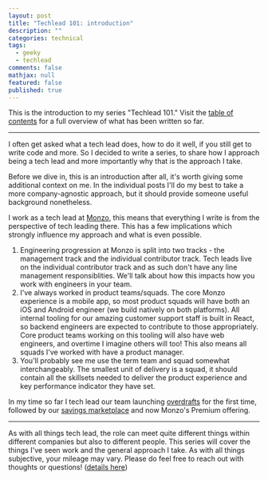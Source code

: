 ```yaml
---
layout: post
title: "Techlead 101: introduction"
description: ""
categories: technical
tags:
  - geeky
  - techlead
comments: false
mathjax: null
featured: false
published: true
---
```


This is the introduction to my series "Techlead 101." Visit the [table of contents]({{site.url}}/technical/Techlead-101) for a full overview of what has been written so far.

----

I often get asked what a tech lead does, how to do it well, if you still get to write code and more. So I decided to write a series, to share how I approach being a tech lead and more importantly why that is the approach I take.

Before we dive in, this is an introduction after all, it's worth giving some additional context on me. In the individual posts I'll do my best to take a more company-agnostic approach, but it should provide someone useful background nonetheless.

I work as a tech lead at [Monzo](https://monzo.com/), this means that everything I write is from the perspective of tech leading there. This has a few implications which strongly influence my approach and what is even possible.

1. Engineering progression at Monzo is split into two tracks - the management track and the individual contributor track. Tech leads live on the individual contributor track and as such don't have any line management responsiblities. We'll talk about how this impacts how you work with engineers in your team.
2. I've always worked in product teams/squads. The core Monzo experience is a mobile app, so most product squads will have both an iOS and Android engineer (we build natively on both platforms). All internal tooling for our amazing customer support staff is built in React, so backend engineers are expected to contribute to those appropriately. Core product teams working on this tooling will also have web engineers, and overtime I imagine others will too! This also means all squads I've worked with have a product manager.
3. You'll probably see me use the term team and squad somewhat interchangeably. The smallest unit of delivery is a squad, it should contain all the skillsets needed to deliver the product experience and key performance indicator they have set.

In my time so far I tech lead our team launching [overdrafts](https://monzo.com/blog/2018/04/09/making-overdrafts-available) for the first time, followed by our [savings marketplace](https://monzo.com/blog/2019/04/26/savings-marketplace) and now Monzo's Premium offering.

----

As with all things tech lead, the role can meet quite different things within different companies but also to different people. This series will cover the things I've seen work and the general approach I take. As with all things subjective, your mileage may vary. Please do feel free to reach out with thoughts or questions! ([details here]({{site.url}}/about))
